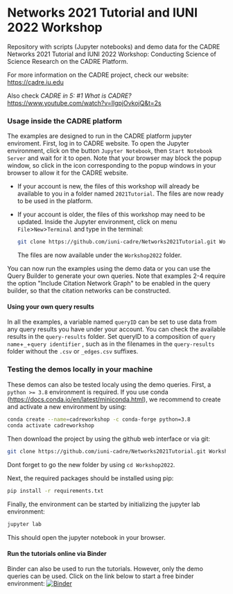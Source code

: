 # Networks 2021 Tutorial and IUNI 2022 Workshop

Repository with scripts (Jupyter notebooks) and demo data for the CADRE Networks 2021 Tutorial and IUNI 2022 Workshop: Conducting Science of Science Research on the CADRE Platform. 

For more information on the CADRE project, check our website: https://cadre.iu.edu

Also check *CADRE in 5: #1 What is CADRE?*
https://www.youtube.com/watch?v=IlgpjOvkojQ&t=2s

### Usage inside the CADRE platform
The examples are designed to run in the CADRE platform jupyter enviroment. First, log in to CADRE website.
To open the Jupyter environment, click on the button `Jupyter Notebook`, then `Start Notebook Server` and wait for it to open. Note that your browser may block the popup window, so click in the icon corresponding to the popup windows in your browser to allow it for the CADRE website.

 - If your account is new, the files of this workshop will already be available to you in a folder named `2021Tutorial`. The files are now ready to be used in the platform.

 - If your account is older, the files of this workshop may need to be updated. Inside the Jupyter environment, click on menu `File`>`New`>`Terminal` and type in the terminal:
   ```bash
   git clone https://github.com/iuni-cadre/Networks2021Tutorial.git Workshop2022
   ```
   The files are now available under the `Workshop2022` folder.

You can now run the examples using the demo data or you can use the Query Builder to generate your own queries. Note that examples 2-4 require the option "Include Citation Network Graph" to be enabled in the query builder, so that the citation networks can be constructed.

#### Using your own query results
In all the examples, a variable named `queryID` can be set to use data from any query results you have under your account. You can check the available results in the `query-results` folder. Set queryID to a composition of `query name`+`_`+`query identifier` , such as in the filenames in the `query-results` folder without the `.csv` or `_edges.csv` suffixes.


### Testing the demos locally in your machine
These demos can also be tested localy using the demo queries.
First, a `python >= 3.8` environment is required. If you use conda (https://docs.conda.io/en/latest/miniconda.html), we recommend to create and activate a new environment by using:

```bash
conda create --name=cadreworkshop -c conda-forge python=3.8
conda activate cadreworkshop
```
Then download the project by using the github web interface or via git:
```bash
git clone https://github.com/iuni-cadre/Networks2021Tutorial.git Workshop2022
```
Dont forget to go the new folder by using `cd Workshop2022`.

Next, the required packages should be installed using pip:
```bash
pip install -r requirements.txt
```

Finally, the environment can be started by initializing the jupyter lab environment:
```bash
jupyter lab
```

This should open the jupyter notebook in your browser.


#### Run the tutorials online via Binder
Binder can also be used to run the tutorials. However, only the demo queries can be used. Click on the link below to start a free binder environment:
[![Binder](https://mybinder.org/badge_logo.svg)](https://mybinder.org/v2/gh/iuni-cadre/Networks2021Tutorial/HEAD)
